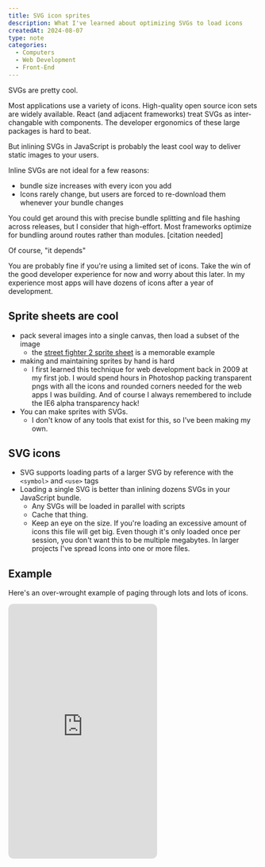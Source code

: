```yaml
---
title: SVG icon sprites
description: What I've learned about optimizing SVGs to load icons
createdAt: 2024-08-07
type: note
categories:
  - Computers
  - Web Development
  - Front-End
---
```


SVGs are pretty cool.

Most applications use a variety of icons. High-quality open source icon sets are widely available. React (and adjacent frameworks) treat SVGs as inter-changable with components. The developer ergonomics of these large packages is hard to beat.

But inlining SVGs in JavaScript is probably the least cool way to deliver static images to your users.

Inline SVGs are not ideal for a few reasons:

- bundle size increases with every icon you add
- Icons rarely change, but users are forced to re-download them whenever your bundle changes

You could get around this with precise bundle splitting and file hashing across releases, but I consider that high-effort. Most frameworks optimize for bundling around routes rather than modules. [citation needed]

<aside>
Of course, "it depends"

You are probably fine if you're using a limited set of icons. Take the win of the good developer experience for now and worry about this later. In my experience most apps will have dozens of icons after a year of development.

</aside>

## Sprite sheets are cool

- pack several images into a single canvas, then load a subset of the image
  - the [street fighter 2 sprite sheet](https://fabiensanglard.net/sf2_sheets/) is a memorable example
- making and maintaining sprites by hand is hard
  - I first learned this technique for web development back in 2009 at my first job. I would spend hours in Photoshop packing transparent pngs with all the icons and rounded corners needed for the web apps I was building. And of course I always remembered to include the IE6 alpha transparency hack!
- You can make sprites with SVGs.
  - I don't know of any tools that exist for this, so I've been making my own.

## SVG icons

- SVG supports loading parts of a larger SVG by reference with the `<symbol>` and `<use>` tags
- Loading a single SVG is better than inlining dozens SVGs in your JavaScript bundle.
  - Any SVGs will be loaded in parallel with scripts
  - Cache that thing.
  - Keep an eye on the size. If you're loading an excessive amount of icons this file will get big. Even though it's only loaded once per session, you don't want this to be multiple megabytes. In larger projects I've spread Icons into one or more files.

## Example

Here's an over-wrought example of paging through lots and lots of icons.

<iframe class="w-full" style="height: 32rem; border: none; border-radius: 10px" src="https://icon-picker-demo.vercel.app/?icon=werewolf&color=black">
